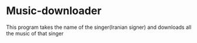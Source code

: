 # Music-downloader
This program takes the name of the singer(Iranian signer) and downloads all the music of that singer
